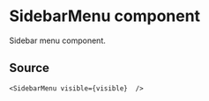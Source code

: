 # SidebarMenu component

Sidebar menu component.

## Source

    <SidebarMenu visible={visible}  />
